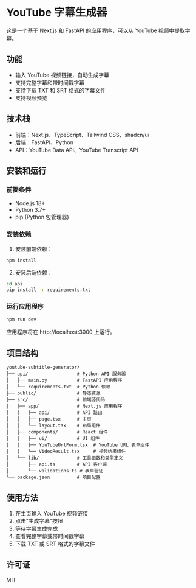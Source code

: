# YouTube 字幕生成器

这是一个基于 Next.js 和 FastAPI 的应用程序，可以从 YouTube 视频中提取字幕。

## 功能

- 输入 YouTube 视频链接，自动生成字幕
- 支持完整字幕和带时间戳字幕
- 支持下载 TXT 和 SRT 格式的字幕文件
- 支持视频预览

## 技术栈

- 前端：Next.js、TypeScript、Tailwind CSS、shadcn/ui
- 后端：FastAPI、Python
- API：YouTube Data API、YouTube Transcript API

## 安装和运行

### 前提条件

- Node.js 18+
- Python 3.7+
- pip (Python 包管理器)

### 安装依赖

1. 安装前端依赖：

```bash
npm install
```

2. 安装后端依赖：

```bash
cd api
pip install -r requirements.txt
```

### 运行应用程序

```bash
npm run dev
```

应用程序将在 http://localhost:3000 上运行。

## 项目结构

```
youtube-subtitle-generator/
├── api/                  # Python API 服务器
│   ├── main.py           # FastAPI 应用程序
│   └── requirements.txt  # Python 依赖
├── public/               # 静态资源
├── src/                  # 前端源代码
│   ├── app/              # Next.js 应用程序
│   │   ├── api/          # API 路由
│   │   ├── page.tsx      # 主页
│   │   └── layout.tsx    # 布局组件
│   ├── components/       # React 组件
│   │   ├── ui/           # UI 组件
│   │   ├── YouTubeUrlForm.tsx  # YouTube URL 表单组件
│   │   └── VideoResult.tsx     # 视频结果组件
│   └── lib/              # 工具函数和类型定义
│       ├── api.ts        # API 客户端
│       └── validations.ts # 表单验证
└── package.json          # 项目配置
```

## 使用方法

1. 在主页输入 YouTube 视频链接
2. 点击"生成字幕"按钮
3. 等待字幕生成完成
4. 查看完整字幕或带时间戳字幕
5. 下载 TXT 或 SRT 格式的字幕文件

## 许可证

MIT

